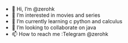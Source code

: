 - 👋 Hi, I’m @zerohk
- 👀 I’m interested in movies and series
- 🌱 I’m currently learning c python and calculus
- 💞️ I’m looking to collaborate on java
- 📫 How to reach me :Telegram @zerohk 

<!---
zerohk/zerohk is a ✨ special ✨ repository because its `README.md` (this file) appears on your GitHub profile.
You can click the Preview link to take a look at your changes.
--->
